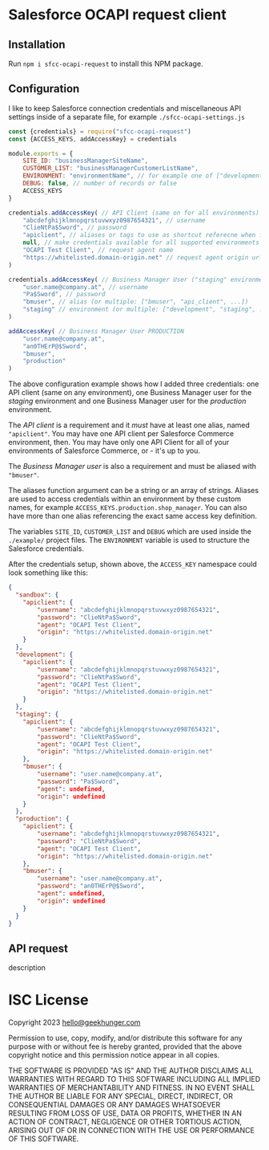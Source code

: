 # Salesforce OCAPI request client

## Installation

Run `npm i sfcc-ocapi-request` to install this NPM package.

## Configuration

I like to keep Salesforce connection credentials and miscellaneous API settings inside of a separate file, for example `./sfcc-ocapi-settings.js`

```js
const {credentials} = require("sfcc-ocapi-request")
const {ACCESS_KEYS, addAccessKey} = credentials

module.exports = {
	SITE_ID: "businessManagerSiteName",
	CUSTOMER_LIST: "businessManagerCustomerListName",
	ENVIRONMENT: "environmentName", // for example one of ["development", "staging", "production"]
	DEBUG: false, // number of records or false
	ACCESS_KEYS
}

credentials.addAccessKey( // API Client (same on for all environments)
	"abcdefghijklmnopqrstuvwxyz0987654321", // username
	"ClieNtPa$Sword", // password
	"apiclient", // aliases or tags to use as shortcut referecne when fetching this access key from `ACCESS_KEYS[environment][alias]`
	null, // make credentials available for all supported environments
	"OCAPI Test Client", // request agent name
	"https://whitelisted.domain-origin.net" // request agent origin url
)

credentials.addAccessKey( // Business Manager User ("staging" environment)
	"user.name@company.at", // username
	"Pa$Sword", // password
	"bmuser", // alias (or multiple: ["bmuser", "api_client", ...])
	"staging" // environment (or multiple: ["development", "staging", ...])
)

addAccessKey( // Business Manager User PRODUCTION
	"user.name@company.at",
	"an0THErP@$Sword",
	"bmuser",
	"production"
)
```

The above configuration example shows how I added three credentials: one API client (same on any environment), one Business Manager user for the *staging* environment and one Business Manager user for the *production* environment.

The *API client* is a requirement and it *must* have at least one alias, named `"apiclient"`. You may have one API client per Salesforce Commerce environment, then. You may have only one API Client for all of your environments of Salesforce Commerce, or  - it's up to you.

The *Business Manager user* is also a requirement and must be aliased with `"bmuser"`.

The aliases function argument can be a string or an array of strings. Aliases are used to access credentials within an environment by these custom names, for example `ACCESS_KEYS.production.shop_manager`. You can also have more than one alias referencing the exact same access key definition.


The variables `SITE_ID`, `CUSTOMER_LIST` and `DEBUG` which are used inside the `./example/` project files.
The `ENVIRONMENT` variable is used to structure the Salesforce credentials.

After the credentials setup, shown above, the `ACCESS_KEY` namespace could look something like this:

```json
{
  "sandbox": {
	"apiclient": {
		"username": "abcdefghijklmnopqrstuvwxyz0987654321",
		"password": "ClieNtPa$Sword",
		"agent": "OCAPI Test Client",
		"origin": "https://whitelisted.domain-origin.net"
	}
  },
  "development": {
	"apiclient": {
		"username": "abcdefghijklmnopqrstuvwxyz0987654321",
		"password": "ClieNtPa$Sword",
		"agent": "OCAPI Test Client",
		"origin": "https://whitelisted.domain-origin.net"
	}
  },
  "staging": {
	"apiclient": {
		"username": "abcdefghijklmnopqrstuvwxyz0987654321",
		"password": "ClieNtPa$Sword",
		"agent": "OCAPI Test Client",
		"origin": "https://whitelisted.domain-origin.net"
	},
	"bmuser": {
		"username": "user.name@company.at",
		"password": "Pa$Sword",
		"agent": undefined,
		"origin": undefined
	}
  },
  "production": {
	"apiclient": {
		"username": "abcdefghijklmnopqrstuvwxyz0987654321",
		"password": "ClieNtPa$Sword",
		"agent": "OCAPI Test Client",
		"origin": "https://whitelisted.domain-origin.net"
	},
	"bmuser": {
		"username": "user.name@company.at",
		"password": "an0THErP@$Sword",
		"agent": undefined,
		"origin": undefined
	}
  }
}
```

## API request

description

# ISC License

Copyright 2023 hello@geekhunger.com

Permission to use, copy, modify, and/or distribute this software for any purpose with or without fee is hereby granted,
provided that the above copyright notice and this permission notice appear in all copies.

THE SOFTWARE IS PROVIDED "AS IS" AND THE AUTHOR DISCLAIMS ALL WARRANTIES WITH REGARD TO THIS SOFTWARE
INCLUDING ALL IMPLIED WARRANTIES OF MERCHANTABILITY AND FITNESS. 
IN NO EVENT SHALL THE AUTHOR BE LIABLE FOR ANY SPECIAL, DIRECT, INDIRECT, OR CONSEQUENTIAL DAMAGES
OR ANY DAMAGES WHATSOEVER RESULTING FROM LOSS OF USE, DATA OR PROFITS, WHETHER IN AN ACTION OF CONTRACT,
NEGLIGENCE OR OTHER TORTIOUS ACTION, ARISING OUT OF OR IN CONNECTION WITH THE USE OR PERFORMANCE OF THIS SOFTWARE.
